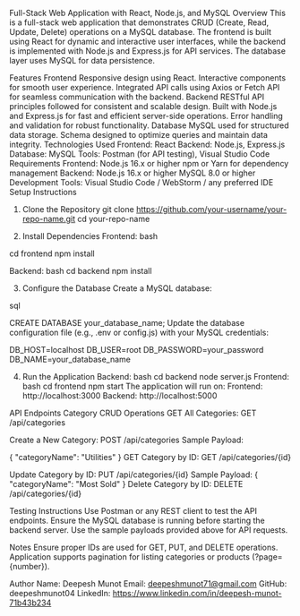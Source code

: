 Full-Stack Web Application with React, Node.js, and MySQL
Overview
This is a full-stack web application that demonstrates CRUD (Create, Read, Update, Delete) operations on a MySQL database. The frontend is built using React for dynamic and interactive user interfaces, while the backend is implemented with Node.js and Express.js for API services. The database layer uses MySQL for data persistence.

Features
Frontend
Responsive design using React.
Interactive components for smooth user experience.
Integrated API calls using Axios or Fetch API for seamless communication with the backend.
Backend
RESTful API principles followed for consistent and scalable design.
Built with Node.js and Express.js for fast and efficient server-side operations.
Error handling and validation for robust functionality.
Database
MySQL used for structured data storage.
Schema designed to optimize queries and maintain data integrity.
Technologies Used
Frontend: React
Backend: Node.js, Express.js
Database: MySQL
Tools: Postman (for API testing), Visual Studio Code
Requirements
Frontend:
Node.js 16.x or higher
npm or Yarn for dependency management
Backend:
Node.js 16.x or higher
MySQL 8.0 or higher
Development Tools:
Visual Studio Code / WebStorm / any preferred IDE
Setup Instructions
1. Clone the Repository git clone https://github.com/your-username/your-repo-name.git cd your-repo-name

2. Install Dependencies Frontend: bash

cd frontend npm install

Backend: bash cd backend npm install

3. Configure the Database Create a MySQL database:

sql

CREATE DATABASE your_database_name; Update the database configuration file (e.g., .env or config.js) with your MySQL credentials:

DB_HOST=localhost DB_USER=root DB_PASSWORD=your_password DB_NAME=your_database_name

4. Run the Application Backend: bash cd backend node server.js Frontend: bash cd frontend npm start The application will run on: Frontend: http://localhost:3000 Backend: http://localhost:5000

API Endpoints
Category CRUD Operations GET All Categories: GET /api/categories

Create a New Category: POST /api/categories Sample Payload:

{ "categoryName": "Utilities" } GET Category by ID: GET /api/categories/{id}

Update Category by ID: PUT /api/categories/{id} Sample Payload: { "categoryName": "Most Sold" } Delete Category by ID: DELETE /api/categories/{id}

Testing Instructions
Use Postman or any REST client to test the API endpoints. Ensure the MySQL database is running before starting the backend server. Use the sample payloads provided above for API requests.

Notes
Ensure proper IDs are used for GET, PUT, and DELETE operations. Application supports pagination for listing categories or products (?page={number}).

Author
Name: Deepesh Munot
Email: deepeshmunot71@gmail.com
GitHub: deepeshmunot04
LinkedIn: https://www.linkedin.com/in/deepesh-munot-71b43b234
